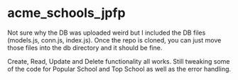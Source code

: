 # acme_schools_jpfp

Not sure why the DB was uploaded weird but I included the DB files (models.js, conn.js, index.js). Once the repo is cloned,
you can just move those files into the db directory and it should be fine.

Create, Read, Update and Delete functionality all works. Still tweaking some of the code for Popular School and Top School as
well as the error handling.
